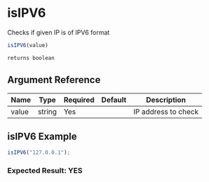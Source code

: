 # isIPV6

Checks if given IP is of IPV6 format

```javascript
isIPV6(value)
```

```javascript
returns boolean
```

## Argument Reference

| Name | Type | Required | Default | Description |
| --- | --- | --- | --- | --- |
| value | string | Yes |  | IP address to check |

## isIPV6 Example

```javascript
isIPV6("127.0.0.1");
```

### Expected Result: YES
